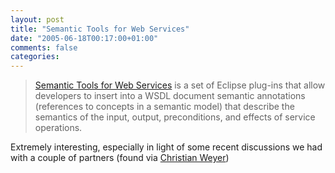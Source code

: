 ```yaml
---
layout: post
title: "Semantic Tools for Web Services"
date: "2005-06-18T00:17:00+01:00"
comments: false
categories: 
---
```


<blockquote>
<p><a href="http://www.alphaworks.ibm.com/tech/wssem/">Semantic Tools for Web Services</a> is a set of Eclipse plug-ins that allow developers to insert into a WSDL document semantic annotations (references to concepts in a semantic model) that describe the semantics of the input, output, preconditions, and effects of service operations.</p>
</blockquote>

<p>Extremely interesting, especially in light of some recent discussions we had with a couple of partners (found via <a href="http://weblogs.asp.net/cweyer/archive/2005/06/15/413155.aspx">Christian Weyer</a>)</p>


